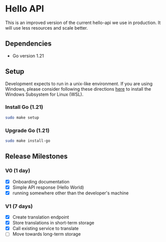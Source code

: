 # Hello API

This is an improved version of the current hello-api we use in production. It will use less resources and scale better.

## Dependencies

- Go version 1.21

## Setup

Development expects to run in a unix-like environment. If you are using Windows, please consider following these directions [here](https://docs.microsoft.com/en-us/windows/wsl/install-win10) to install the Windows Subsystem for Linux (WSL).

### Install Go (1.21)

```bash
sudo make setup
```

### Upgrade Go (1.21)

```bash
sudo make install-go
```

## Release Milestones

### V0 (1 day)

- [x] Onboarding documentation
- [x] Simple API response (Hello World)
- [x] running somewhere other than the developer's machine

### V1 (7 days)

- [x] Create translation endpoint
- [x] Store translations in short-term storage
- [x] Call existing service to translate
- [ ] Move towards long-term storage
